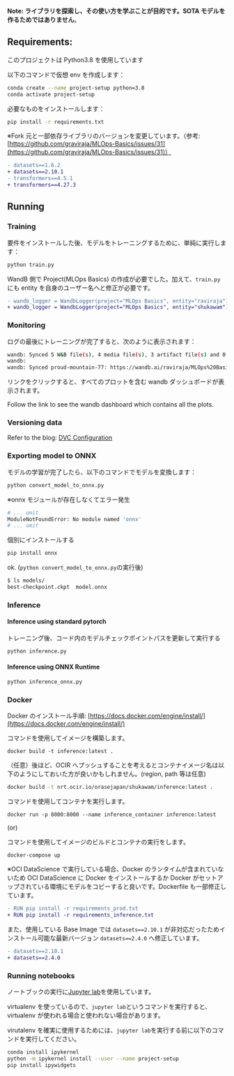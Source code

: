 **Note: ライブラリを探索し、その使い方を学ぶことが目的です。SOTA モデルを作るためではありません**。

## Requirements:

このプロジェクトは Python3.8 を使用しています

以下のコマンドで仮想 env を作成します：

```bash
conda create --name project-setup python=3.8
conda activate project-setup
```

必要なものをインストールします：

```bash
pip install -r requirements.txt
```

※Fork 元と一部依存ライブラリのバージョンを変更しています。（参考: [https://github.com/graviraja/MLOps-Basics/issues/31](https://github.com/graviraja/MLOps-Basics/issues/31)）

```diff
- datasets==1.6.2
+ datasets==2.10.1
- transformers==4.5.1
+ transformers==4.27.3
```

## Running

### Training

要件をインストールした後、モデルをトレーニングするために、単純に実行します：

```bash
python train.py
```

WandB 側で Project(MLOps Basics) の作成が必要でした。加えて、`train.py` にも entity を自身のユーザー名へと修正が必要です。

```diff
- wandb_logger = WandbLogger(project="MLOps Basics", entity="raviraja")
+ wandb_logger = WandbLogger(project="MLOps Basics", entity="shukawam")
```

### Monitoring

ログの最後にトレーニングが完了すると、次のように表示されます：

```bash
wandb: Synced 5 W&B file(s), 4 media file(s), 3 artifact file(s) and 0 other file(s)
wandb:
wandb: Synced proud-mountain-77: https://wandb.ai/raviraja/MLOps%20Basics/runs/3vp1twdc
```

リンクをクリックすると、すべてのプロットを含む wandb ダッシュボードが表示されます。

Follow the link to see the wandb dashboard which contains all the plots.

### Versioning data

Refer to the blog: [DVC Configuration](https://www.ravirajag.dev/blog/mlops-dvc)

### Exporting model to ONNX

モデルの学習が完了したら、以下のコマンドでモデルを変換します：

```bash
python convert_model_to_onnx.py
```

※onnx モジュールが存在しなくてエラー発生

```bash
# ... omit
ModuleNotFoundError: No module named 'onnx'
# ... omit
```

個別にインストールする

```bash
pip install onnx
```

ok. (`python convert_model_to_onnx.py`の実行後)

```bash
$ ls models/
best-checkpoint.ckpt  model.onnx
```

### Inference

#### Inference using standard pytorch

トレーニング後、コード内のモデルチェックポイントパスを更新して実行する

```bash
python inference.py
```

#### Inference using ONNX Runtime

```bash
python inference_onnx.py
```

### Docker

Docker のインストール手順: [https://docs.docker.com/engine/install/](https://docs.docker.com/engine/install/)

コマンドを使用してイメージを構築します。

```shell
docker build -t inference:latest .
```

（任意）後ほど、OCIR へプッシュすることを考えるとコンテナイメージ名は以下のようにしておいた方が良いかもしれません。(region, path 等は任意)

```bash
docker build -t nrt.ocir.io/orasejapan/shukawam/inference:latest .
```

コマンドを使用してコンテナを実行します。

```shell
docker run -p 8000:8000 --name inference_container inference:latest
```

(or)

コマンドを使用してイメージのビルドとコンテナの実行をします。

```shell
docker-compose up
```

※OCI DataScience で実行している場合、Docker のランタイムが含まれていないため OCI DataScience に Docker をインストールするか Docker がセットアップされている環境にモデルをコピーすると良いです。Dockerfile も一部修正しています。

```diff
- RUN pip install -r requirements_prod.txt
+ RUN pip install -r requirements_inference.txt
```

また、使用している Base Image では `datasets==2.10.1` が非対応だったためインストール可能な最新バージョン `datasets==2.4.0` へ修正しています。

```diff
- datasets==2.10.1
+ datasets==2.4.0
```

### Running notebooks

ノートブックの実行に[Jupyter lab](https://jupyter.org/install)を使用しています。

virtualenv を使っているので、`jupyter lab`というコマンドを実行すると、virtualenv が使われる場合と使われない場合があります。

virutalenv を確実に使用するためには、`jupyter lab`を実行する前に以下のコマンドを実行してください。

```bash
conda install ipykernel
python -m ipykernel install --user --name project-setup
pip install ipywidgets
```
